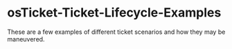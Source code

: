# osTicket-Ticket-Lifecycle-Examples
These are a few examples of different ticket scenarios and how they may be maneuvered.
